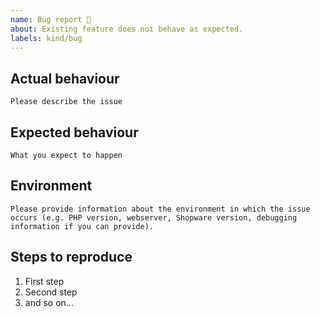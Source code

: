 ```yaml
---
name: Bug report 🐛
about: Existing feature does not behave as expected.
labels: kind/bug
---
```


## Actual behaviour

    Please describe the issue

## Expected behaviour

    What you expect to happen

## Environment

    Please provide information about the environment in which the issue occurs (e.g. PHP version, webserver, Shopware version, debugging information if you can provide).

## Steps to reproduce

1. First step
2. Second step
3. and so on...

